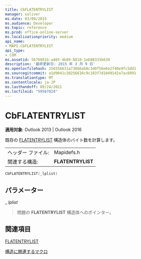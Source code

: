 ```yaml
---
title: CbFLATENTRYLIST
manager: soliver
ms.date: 03/09/2015
ms.audience: Developer
ms.topic: reference
ms.prod: office-online-server
ms.localizationpriority: medium
api_name:
- MAPI.CbFLATENTRYLIST
api_type:
- COM
ms.assetid: 5676981b-a465-4b89-b818-1eb88333b639
description: '最終更新日: 2015 年 3 月 9 日'
ms.openlocfilehash: 256556631a73866ab8c3d0f56e6e2f40e9fc5dd1
ms.sourcegitcommit: a1d9041c20256616c9c183f7d1049142a7ac6991
ms.translationtype: MT
ms.contentlocale: ja-JP
ms.lasthandoff: 09/24/2021
ms.locfileid: "59567824"
---
```

# <a name="cbflatentrylist"></a>CbFLATENTRYLIST

  
  
**適用対象**: Outlook 2013 | Outlook 2016 
  
既存の [FLATENTRYLIST](flatentrylist.md) 構造体のバイト数を計算します。 
  
|||
|:-----|:-----|
|ヘッダー ファイル:  <br/> |Mapidefs.h  <br/> |
|関連する構造:  <br/> |**FLATENTRYLIST** <br/> |
   
```cpp
CbFLATENTRYLIST(_lplist)
```

## <a name="parameters"></a>パラメーター

 _ _lplist_
  
> 問題の **FLATENTRYLIST** 構造体へのポインター。 
    
## <a name="see-also"></a>関連項目



[FLATENTRYLIST](flatentrylist.md)


[構造に関連するマクロ](macros-related-to-structures.md)

